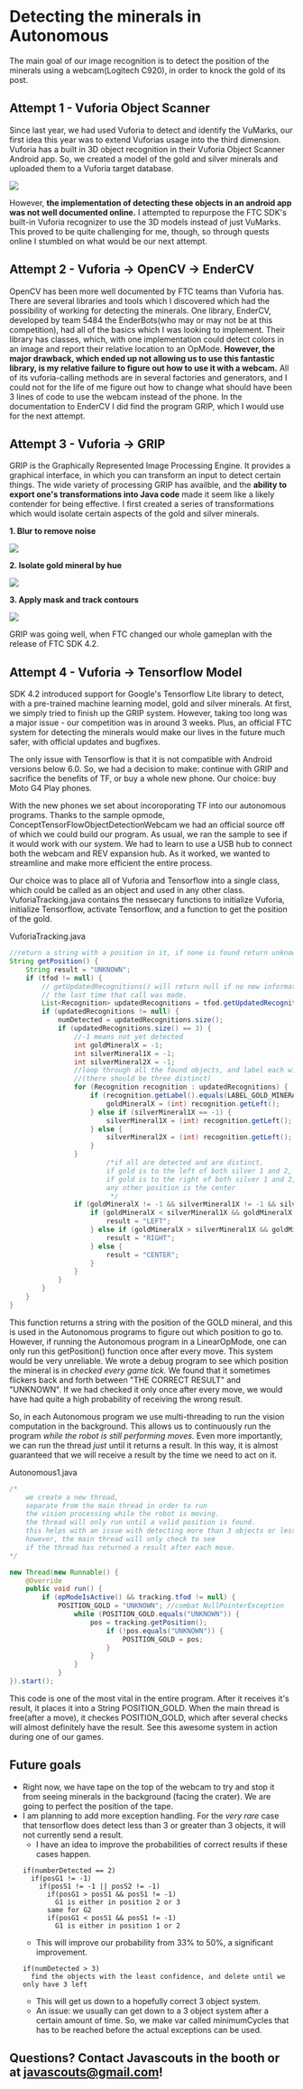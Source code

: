 # Detecting the minerals in Autonomous

The main goal of our image recognition is to detect the position of the minerals using a webcam(Logitech C920), in order to knock the gold of its post.

## Attempt 1 - Vuforia Object Scanner

Since last year, we had used Vuforia to detect and identify the VuMarks, our first idea this year was to extend Vuforias usage into the third dimension. Vuforia has a built in 3D object recognition in their Vuforia Object Scanner Android app. So, we created a model of the gold and silver minerals and uploaded them to a Vuforia target database.

![](att1-gold.PNG)

However, **the implementation of detecting these objects in an android app was not well documented online.** I attempted to repurpose the FTC SDK's built-in Vuforia recognizer to use the 3D models instead of just VuMarks. This proved to be quite challenging for me, though, so through quests online I stumbled on what would be our next attempt.

## Attempt 2 - Vuforia → OpenCV → EnderCV 

OpenCV has been more well documented by FTC teams than Vuforia has. There are several libraries and tools which I discovered which had the possibility of working for detecting the minerals. One library, EnderCV, developed by team 5484 the EnderBots(who may or may not be at this competition), had all of the basics which I was looking to implement. Their library has classes, which, with one implementation could detect colors in an image and report their relative location to an OpMode. **However, the major drawback, which ended up not allowing us to use this fantastic library, is my relative failure to figure out how to use it with a webcam.** All of its vuforia-calling methods are in several factories and generators, and I could not for the life of me figure out how to change what should have been 3 lines of code to use the webcam instead of the phone. In the documentation to EnderCV I did find the program GRIP, which I would use for the next attempt.

## Attempt 3 - Vuforia → GRIP

GRIP is the Graphically Represented Image Processing Engine. It provides a graphical interface, in which you can transform an input to detect certain things. The wide variety of processing GRIP has availble, and the **ability to export one's transformations into Java code** made it seem like a likely contender for being effective. I first created a series of transformations which would isolate certain aspects of the gold and silver minerals.

**1. Blur to remove noise**

![](att2-grip.PNG)

**2. Isolate gold mineral by hue**

![](att2-grip2.PNG)

**3. Apply mask and track contours**

![](att2-grip3.PNG)

GRIP was going well, when FTC changed our whole gameplan with the release of FTC SDK 4.2.

## Attempt 4 - Vuforia → Tensorflow Model

SDK 4.2 introduced support for Google's Tensorflow Lite library to detect, with a pre-trained machine learning model, gold and silver minerals. At first, we simply tried to finish up the GRIP system. However, taking too long was a major issue - our competition was in around 3 weeks. Plus, an official FTC system for detecting the minerals would make our lives in the future much safer, with official updates and bugfixes.

The only issue with Tensorflow is that it is not compatible with Android versions below 6.0. So, we had a decision to make: continue with GRIP and sacrifice the benefits of TF, or buy a whole new phone. Our choice: buy Moto G4 Play phones.

With the new phones we set about incoroporating TF into our autonomous programs. Thanks to the sample opmode, ConceptTensorFlowObjectDetectionWebcam we had an official source off of which we could build our program. As usual, we ran the sample to see if it would work with our system. We had to learn to use a USB hub to connect both the webcam and REV expansion hub. As it worked, we wanted to streamline and make more efficient the entire process.

Our choice was to place all of Vuforia and Tensorflow into a single class, which could be called as an object and used in any other class. VuforiaTracking.java contains the nessecary functions to initialize Vuforia, initialize Tensorflow, activate Tensorflow, and a function to get the position of the gold.

VuforiaTracking.java
```java
//return a string with a position in it, if none is found return unknown
String getPosition() {
    String result = "UNKNOWN";
    if (tfod != null) {
        // getUpdatedRecognitions() will return null if no new information is available since
        // the last time that call was made.
        List<Recognition> updatedRecognitions = tfod.getUpdatedRecognitions();
        if (updatedRecognitions != null) {
            numDetected = updatedRecognitions.size();
            if (updatedRecognitions.size() == 3) {
                //-1 means not yet detected
                int goldMineralX = -1;
                int silverMineral1X = -1;
                int silverMineral2X = -1;
                //loop through all the found objects, and label each with their respective x values
                //(there should be three distinct)
                for (Recognition recognition : updatedRecognitions) {
                    if (recognition.getLabel().equals(LABEL_GOLD_MINERAL)) {
                        goldMineralX = (int) recognition.getLeft();
                    } else if (silverMineral1X == -1) {
                        silverMineral1X = (int) recognition.getLeft();
                    } else {
                        silverMineral2X = (int) recognition.getLeft();
                    }
                }
                        /*if all are detected and are distinct, 
                        if gold is to the left of both silver 1 and 2, it is in position left. 
                        if gold is to the right of both silver 1 and 2, it is in position right. 
                        any other position is the center
                         */
                if (goldMineralX != -1 && silverMineral1X != -1 && silverMineral2X != -1) {
                    if (goldMineralX < silverMineral1X && goldMineralX < silverMineral2X) {
                        result = "LEFT";
                    } else if (goldMineralX > silverMineral1X && goldMineralX > silverMineral2X) {
                        result = "RIGHT";
                    } else {
                        result = "CENTER";
                    }
                }
            }
        }
    }
}
```
This function returns a string with the position of the GOLD mineral, and this is used in the Autonomous programs to figure out which position to go to. However, if running the Autonomous program in a LinearOpMode, one can only run this getPosition() function once after every move. This system would be very unreliable. We wrote a debug program to see which position the mineral is in *checked every game tick.* We found that it sometimes flickers back and forth between "THE CORRECT RESULT" and "UNKNOWN". If we had checked it only once after every move, we would have had quite a high probability of receiving the wrong result.

So, in each Autonomous program we use multi-threading to run the vision computation in the background. This allows us to continuously run the program *while the robot is still performing moves*. Even more importantly, we can run the thread *just* until it returns a result. In this way, it is almost guaranteed that we will receive a result by the time we need to act on it.

Autonomous1.java
```java
/*
    we create a new thread, 
    separate from the main thread in order to run 
    the vision processing while the robot is moving.
    the thread will only run until a valid position is found. 
    this helps with an issue with detecting more than 3 objects or less than 3.
    however, the main thread will only check to see 
    if the thread has returned a result after each move.
*/

new Thread(new Runnable() {
    @Override
    public void run() {
        if (opModeIsActive() && tracking.tfod != null) {
            POSITION_GOLD = "UNKNOWN"; //combat NullPointerException
                while (POSITION_GOLD.equals("UNKNOWN")) {
                    pos = tracking.getPosition();
                        if (!pos.equals("UNKNOWN")) {
                            POSITION_GOLD = pos;
                        }
                    }
                }
            }
}).start();
``` 

This code is one of the most vital in the entire program. After it receives it's result, it places it into a String POSITION_GOLD. When the main thread is free(after a move), it checkes POSITION_GOLD, which after several checks will almost definitely have the result. See this awesome system in action during one of our games.

## Future goals

- Right now, we have tape on the top of the webcam to try and stop it from seeing minerals in the background (facing the crater). We are going to perfect the position of the tape.
- I am planning to add more exception handling. For the *very rare* case that tensorflow does detect less than 3 or greater than 3 objects, it will not currently send a result.
  - I have an idea to improve the probabilities of correct results if these cases happen.
  ```
  if(numberDetected == 2)
    if(posG1 != -1)
      if(posS1 != -1 || posS2 != -1)
        if(posG1 > posS1 && posS1 != -1)
          G1 is either in position 2 or 3
        same for G2
        if(posG1 < posS1 && posS1 != -1)
          G1 is either in position 1 or 2
  ```
  - This will improve our probability from 33% to 50%, a significant improvement.
  ```
  if(numDetected > 3)
    find the objects with the least confidence, and delete until we only have 3 left
  ```
  - This will get us down to a hopefully correct 3 object system.
  - An issue: we usually can get down to a 3 object system after a certain amount of time. So, we make var called minimumCycles that has to be reached before the actual exceptions can be used.
  
## Questions? Contact Javascouts in the booth or at javascouts@gmail.com!
  
        
      
  
